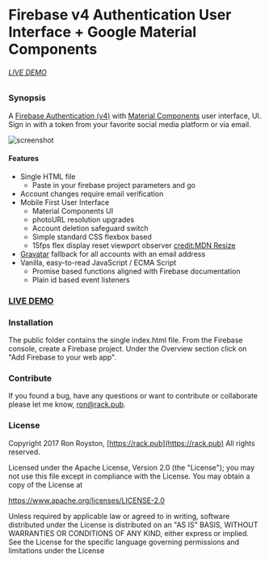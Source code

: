 # Firebase v4 Authentication User Interface + Google Material Components

###### [LIVE DEMO](https://abracadabra-8012b.firebaseapp.com/)

### Synopsis

A [Firebase Authentication (v4)](https://firebase.google.com/products/auth/) with [Material Components](//material.io/components) user interface, UI. Sign in with a token from your favorite social media platform or via email. 

<img src="https://github.com/rhroyston/rhroyston.github.io/blob/master/firebase-v4-auth-screenshots.png" alt="screenshot" style="max-width:80%">

#### Features

 - Single HTML file
   - Paste in your firebase project parameters and go
 - Account changes require email verification
 - Mobile First User Interface
   - Material Components UI
   - photoURL resolution upgrades
   - Account deletion safeguard switch
   - Simple standard CSS flexbox based
   - 15fps flex display reset viewport observer [credit:MDN Resize](https://developer.mozilla.org/en-US/docs/Web/Events/resize)
 - [Gravatar](//gravatar.com) fallback for all accounts with an email address
 - Vanilla, easy-to-read JavaScript / ECMA Script
   - Promise based functions aligned with Firebase documentation
   - Plain id based event listeners

### [LIVE DEMO](https://abracadabra-8012b.firebaseapp.com/)

### Installation

The public folder contains the single index.html file. From the Firebase console, create a Firebase project.  Under the Overview section click on "Add Firebase to your web app".

### Contribute

If you found a bug, have any questions or want to contribute or collaborate please let me know, [ron@rack.pub](mailto:ron@rack.pub).

### License

Copyright 2017 Ron Royston, [https://rack.pub](https://rack.pub) All rights reserved.

Licensed under the Apache License, Version 2.0 (the "License");
you may not use this file except in compliance with the License.
You may obtain a copy of the License at

  https://www.apache.org/licenses/LICENSE-2.0

Unless required by applicable law or agreed to in writing, software
distributed under the License is distributed on an "AS IS" BASIS,
WITHOUT WARRANTIES OR CONDITIONS OF ANY KIND, either express or implied.
See the License for the specific language governing permissions and
limitations under the License